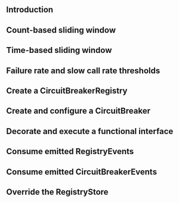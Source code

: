 ## Introduction

## Count-based sliding window

## Time-based sliding window

## Failure rate and slow call rate thresholds

## Create a CircuitBreakerRegistry

## Create and configure a CircuitBreaker

## Decorate and execute a functional interface

## Consume emitted RegistryEvents

## Consume emitted CircuitBreakerEvents

## Override the RegistryStore

